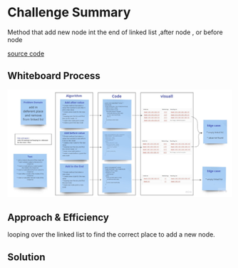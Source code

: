 # Challenge Summary
<!-- Description of the challenge -->
Method that add new node int the end of linked list ,after node , or before node

[source code](https://github.com/Hiba-Almade/data-structures-and-algorithms/tree/main/java/linkedList/app/src/main/LinkedList.java)
## Whiteboard Process
<!-- Embedded whiteboard image -->

![photo](./linked-list-insertions.jpg)
## Approach & Efficiency
<!-- What approach did you take? Why? What is the Big O space/time for this approach? -->

looping over the linked list to find the correct place to add a new node.
## Solution
